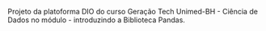 Projeto da platoforma DIO do curso Geração Tech Unimed-BH - Ciência de Dados no módulo - introduzindo a Biblioteca Pandas. 
